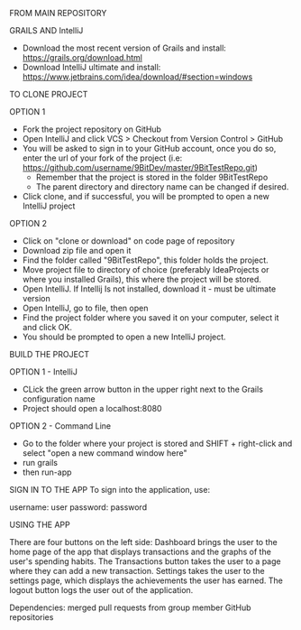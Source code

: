 FROM MAIN REPOSITORY

GRAILS AND IntelliJ
- Download the most recent version of Grails and install: https://grails.org/download.html
- Download IntelliJ ultimate and install: https://www.jetbrains.com/idea/download/#section=windows 

TO CLONE PROJECT

OPTION 1
- Fork the project repository on GitHub
- Open IntelliJ and click VCS > Checkout from Version Control > GitHub
- You will be asked to sign in to your GitHub account, once you do so, enter the url 
of your fork of the project (i.e: https://github.com/username/9BitDev/master/9BitTestRepo.git)
	- Remember that the project is stored in the folder 9BitTestRepo
	- The parent directory and directory name can be changed if desired.
- Click clone, and if successful, you will be prompted to open a new IntelliJ project


OPTION 2
- Click on "clone or download" on code page of repository
- Download zip file and open it
- Find the folder called "9BitTestRepo", this folder holds the project.
- Move project file to directory of choice (preferably IdeaProjects or where you installed Grails), this where the project will be stored.
- Open IntelliJ. If Intellij Is not installed, download it - must be ultimate version
- Open IntelliJ, go to file, then open
- Find the project folder where you saved it on your computer, select it and click OK.
- You should be prompted to open a new IntelliJ project. 


BUILD THE PROJECT

OPTION 1 - IntelliJ
- CLick the green arrow button in the upper right next to the Grails configuration name
- Project should open a localhost:8080


OPTION 2 - Command Line
- Go to the folder where your project is stored and SHIFT + right-click and select "open a new command window here"
- run grails
- then run-app

SIGN IN TO THE APP
To sign into the application, use:

username: user
password: password

USING THE APP

There are four buttons on the left side: Dashboard brings the user to the home page of the app that displays transactions and the graphs of the user's spending habits. The Transactions button takes the user to a page where they can add a new transaction. Settings takes the user to the settings page, which displays the achievements the user has earned. The logout button logs the user out of the application.

Dependencies: merged pull requests from group member GitHub repositories
